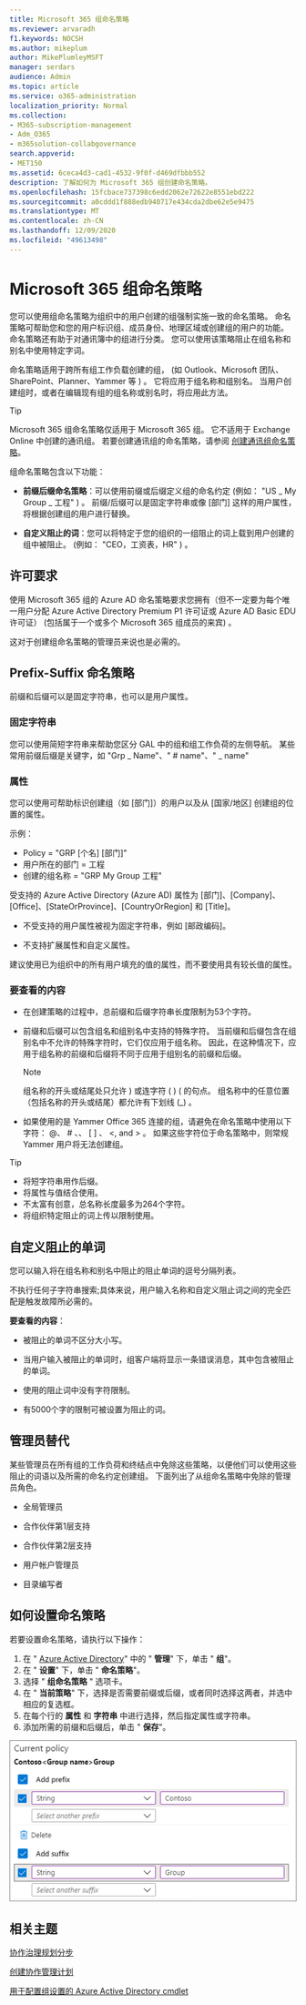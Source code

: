 ```yaml
---
title: Microsoft 365 组命名策略
ms.reviewer: arvaradh
f1.keywords: NOCSH
ms.author: mikeplum
author: MikePlumleyMSFT
manager: serdars
audience: Admin
ms.topic: article
ms.service: o365-administration
localization_priority: Normal
ms.collection:
- M365-subscription-management
- Adm_O365
- m365solution-collabgovernance
search.appverid:
- MET150
ms.assetid: 6ceca4d3-cad1-4532-9f0f-d469dfbbb552
description: 了解如何为 Microsoft 365 组创建命名策略。
ms.openlocfilehash: 15fcbace737398c6edd2062e72622e8551ebd222
ms.sourcegitcommit: a0cddd1f888edb940717e434cda2dbe62e5e9475
ms.translationtype: MT
ms.contentlocale: zh-CN
ms.lasthandoff: 12/09/2020
ms.locfileid: "49613498"
---
```

# <a name="microsoft-365-groups-naming-policy"></a>Microsoft 365 组命名策略

您可以使用组命名策略为组织中的用户创建的组强制实施一致的命名策略。 命名策略可帮助您和您的用户标识组、成员身份、地理区域或创建组的用户的功能。 命名策略还有助于对通讯簿中的组进行分类。 您可以使用该策略阻止在组名称和别名中使用特定字词。

命名策略适用于跨所有组工作负载创建的组， (如 Outlook、Microsoft 团队、SharePoint、Planner、Yammer 等 ) 。 它将应用于组名称和组别名。 当用户创建组时，或者在编辑现有组的组名称或别名时，将应用此方法。

> [!TIP]
> Microsoft 365 组命名策略仅适用于 Microsoft 365 组。 它不适用于 Exchange Online 中创建的通讯组。 若要创建通讯组的命名策略，请参阅 [创建通讯组命名策略](https://docs.microsoft.com/exchange/recipients-in-exchange-online/manage-distribution-groups/create-group-naming-policy)。

组命名策略包含以下功能：

- **前缀后缀命名策略**：可以使用前缀或后缀定义组的命名约定 (例如： "US \_ My Group \_ 工程" ) 。 前缀/后缀可以是固定字符串或像 [部门] 这样的用户属性，将根据创建组的用户进行替换。

- **自定义阻止的词**：您可以将特定于您的组织的一组阻止的词上载到用户创建的组中被阻止。  (例如： "CEO，工资表，HR" ) 。

## <a name="licensing-requirements"></a>许可要求

使用 Microsoft 365 组的 Azure AD 命名策略要求您拥有（但不一定要为每个唯一用户分配 Azure Active Directory Premium P1 许可证或 Azure AD Basic EDU 许可证） (包括属于一个或多个 Microsoft 365 组成员的来宾) 。

这对于创建组命名策略的管理员来说也是必需的。

## <a name="prefix-suffix-naming-policy"></a>Prefix-Suffix 命名策略

前缀和后缀可以是固定字符串，也可以是用户属性。

### <a name="fixed-strings"></a>固定字符串

您可以使用简短字符串来帮助您区分 GAL 中的组和组工作负荷的左侧导航。 某些常用前缀后缀是关键字，如 "Grp \_ Name"、" \# name"、" \_ name"

### <a name="attributes"></a>属性

您可以使用可帮助标识创建组（如 [部门]）的用户以及从 [国家/地区] 创建组的位置的属性。

示例：

- Policy = "GRP [个名] [部门]"
- 用户所在的部门 = 工程
- 创建的组名称 = "GRP My Group 工程"

受支持的 Azure Active Directory (Azure AD) 属性为 [部门]、[Company]、[Office]、[StateOrProvince]、[CountryOrRegion] 和 [Title]。

- 不受支持的用户属性被视为固定字符串，例如 [邮政编码]。

- 不支持扩展属性和自定义属性。

建议使用已为组织中的所有用户填充的值的属性，而不要使用具有较长值的属性。

### <a name="things-to-look-out-for"></a>要查看的内容

- 在创建策略的过程中，总前缀和后缀字符串长度限制为53个字符。

- 前缀和后缀可以包含组名和组别名中支持的特殊字符。 当前缀和后缀包含在组别名中不允许的特殊字符时，它们仅应用于组名称。 因此，在这种情况下，应用于组名称的前缀和后缀将不同于应用于组别名的前缀和后缀。

  > [!NOTE]
  > 组名称的开头或结尾处只允许 ) 或连字符 ( )  ( 的句点。 组名称中的任意位置（包括名称的开头或结尾）都允许有下划线 (_) 。

- 如果使用的是 Yammer Office 365 连接的组，请避免在命名策略中使用以下字符： @、 \# 、、 \[ \] 、 \<, and \> 。 如果这些字符位于命名策略中，则常规 Yammer 用户将无法创建组。

> [!Tip]
> - 将短字符串用作后缀。
> - 将属性与值结合使用。
> - 不太富有创意，总名称长度最多为264个字符。
> - 将组织特定阻止的词上传以限制使用。

## <a name="custom-blocked-words"></a>自定义阻止的单词

您可以输入将在组名称和别名中阻止的阻止单词的逗号分隔列表。

不执行任何子字符串搜索;具体来说，用户输入名称和自定义阻止词之间的完全匹配是触发故障所必需的。

**要查看的内容**：

- 被阻止的单词不区分大小写。

- 当用户输入被阻止的单词时，组客户端将显示一条错误消息，其中包含被阻止的单词。

- 使用的阻止词中没有字符限制。

- 有5000个字的限制可被设置为阻止的词。

## <a name="admin-override"></a>管理员替代

某些管理员在所有组的工作负荷和终结点中免除这些策略，以便他们可以使用这些阻止的词语以及所需的命名约定创建组。 下面列出了从组命名策略中免除的管理员角色。

- 全局管理员

- 合作伙伴第1层支持

- 合作伙伴第2层支持

- 用户帐户管理员

- 目录编写者

## <a name="how-to-set-up-the-naming-policy"></a>如何设置命名策略

若要设置命名策略，请执行以下操作：

1. 在 " [Azure Active Directory](https://aad.portal.azure.com)" 中的 " **管理**" 下，单击 " **组**"。
2. 在 " **设置**" 下，单击 " **命名策略**"。
3. 选择 " **组命名策略** " 选项卡。
4. 在 " **当前策略**" 下，选择是否需要前缀或后缀，或者同时选择这两者，并选中相应的复选框。
5. 在每个行的 **属性** 和 **字符串** 中进行选择，然后指定属性或字符串。
6. 添加所需的前缀和后缀后，单击 " **保存**"。

![Azure Active Directory 中的组命名策略设置的屏幕截图](../media/groups-naming-policy-azure.png)

## <a name="related-topics"></a>相关主题

[协作治理规划分步](collaboration-governance-overview.md#collaboration-governance-planning-step-by-step)

[创建协作管理计划](collaboration-governance-first.md)

[用于配置组设置的 Azure Active Directory cmdlet](https://go.microsoft.com/fwlink/?linkid=868341)
